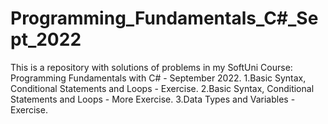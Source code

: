 # Programming_Fundamentals_C#_Sept_2022
This is a repository with solutions of problems in my SoftUni Course: Programming Fundamentals with C# - September 2022.
1.Basic Syntax, Conditional Statements and Loops - Exercise.
2.Basic Syntax, Conditional Statements and Loops - More Exercise.
3.Data Types and Variables - Exercise.
